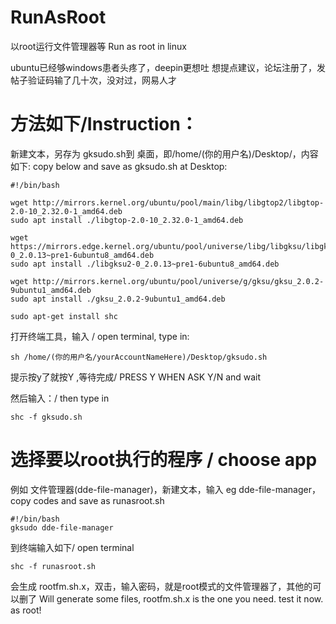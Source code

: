 # RunAsRoot
以root运行文件管理器等
Run as root in linux

ubuntu已经够windows患者头疼了，deepin更想吐
想提点建议，论坛注册了，发帖子验证码输了几十次，没对过，网易人才

# 方法如下/Instruction：
新建文本，另存为 gksudo.sh到 桌面，即/home/(你的用户名)/Desktop/，内容如下:
copy below and save as gksudo.sh at Desktop:

```shell
#!/bin/bash

wget http://mirrors.kernel.org/ubuntu/pool/main/libg/libgtop2/libgtop-2.0-10_2.32.0-1_amd64.deb
sudo apt install ./libgtop-2.0-10_2.32.0-1_amd64.deb

wget https://mirrors.edge.kernel.org/ubuntu/pool/universe/libg/libgksu/libgksu2-0_2.0.13~pre1-6ubuntu8_amd64.deb
sudo apt install ./libgksu2-0_2.0.13~pre1-6ubuntu8_amd64.deb

wget http://mirrors.kernel.org/ubuntu/pool/universe/g/gksu/gksu_2.0.2-9ubuntu1_amd64.deb
sudo apt install ./gksu_2.0.2-9ubuntu1_amd64.deb

sudo apt-get install shc
```

打开终端工具，输入 / open terminal, type in:

```shell
sh /home/(你的用户名/yourAccountNameHere)/Desktop/gksudo.sh
```
提示按y了就按Y ,等待完成/ PRESS Y WHEN ASK Y/N and wait

然后输入：/ then type in
```shell
shc -f gksudo.sh
```

# 选择要以root执行的程序 / choose app
例如 文件管理器(dde-file-manager)，新建文本，输入 
eg dde-file-manager，copy codes and save as runasroot.sh

```shell
#!/bin/bash
gksudo dde-file-manager
```
到终端输入如下/ open terminal
```shell
shc -f runasroot.sh
```
会生成 rootfm.sh.x，双击，输入密码，就是root模式的文件管理器了，其他的可以删了
Will generate some files, rootfm.sh.x is the one you need. test it now. as root!
